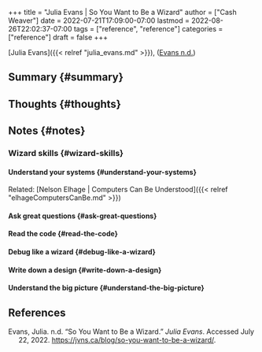 +++
title = "Julia Evans | So You Want to Be a Wizard"
author = ["Cash Weaver"]
date = 2022-07-21T17:09:00-07:00
lastmod = 2022-08-26T22:02:37-07:00
tags = ["reference", "reference"]
categories = ["reference"]
draft = false
+++

[Julia Evans]({{< relref "julia_evans.md" >}}), (<a href="#citeproc_bib_item_1">Evans n.d.</a>)


## Summary {#summary}


## Thoughts {#thoughts}


## Notes {#notes}


### Wizard skills {#wizard-skills}


#### Understand your systems {#understand-your-systems}

Related: [Nelson Elhage | Computers Can Be Understood]({{< relref "elhageComputersCanBe.md" >}})


#### Ask great questions {#ask-great-questions}


#### Read the code {#read-the-code}


#### Debug like a wizard {#debug-like-a-wizard}


#### Write down a design {#write-down-a-design}


#### Understand the big picture {#understand-the-big-picture}

## References

<style>.csl-entry{text-indent: -1.5em; margin-left: 1.5em;}</style><div class="csl-bib-body">
  <div class="csl-entry"><a id="citeproc_bib_item_1"></a>Evans, Julia. n.d. “So You Want to Be a Wizard.” <i>Julia Evans</i>. Accessed July 22, 2022. <a href="https://jvns.ca/blog/so-you-want-to-be-a-wizard/">https://jvns.ca/blog/so-you-want-to-be-a-wizard/</a>.</div>
</div>
